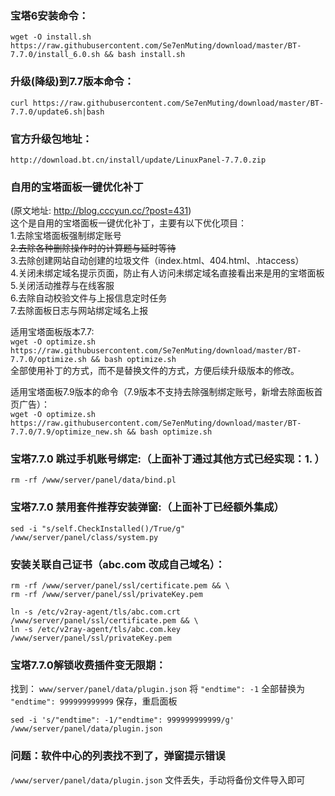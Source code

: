 
### 宝塔6安装命令：
`wget -O install.sh https://raw.githubusercontent.com/Se7enMuting/download/master/BT-7.7.0/install_6.0.sh && bash install.sh`

### 升级(降级)到7.7版本命令：
`curl https://raw.githubusercontent.com/Se7enMuting/download/master/BT-7.7.0/update6.sh|bash`

### 官方升级包地址：
`http://download.bt.cn/install/update/LinuxPanel-7.7.0.zip`

### 自用的宝塔面板一键优化补丁

(原文地址: http://blog.cccyun.cc/?post=431)  
这个是自用的宝塔面板一键优化补丁，主要有以下优化项目：  
1.去除宝塔面板强制绑定账号  
~~2.去除各种删除操作时的计算题与延时等待~~  
3.去除创建网站自动创建的垃圾文件（index.html、404.html、.htaccess）  
4.关闭未绑定域名提示页面，防止有人访问未绑定域名直接看出来是用的宝塔面板  
5.关闭活动推荐与在线客服  
6.去除自动校验文件与上报信息定时任务  
7.去除面板日志与网站绑定域名上报  

适用宝塔面板版本7.7:  
`wget -O optimize.sh https://raw.githubusercontent.com/Se7enMuting/download/master/BT-7.7.0/optimize.sh && bash optimize.sh`  
全部使用补丁的方式，而不是替换文件的方式，方便后续升级版本的修改。

适用宝塔面板7.9版本的命令（7.9版本不支持去除强制绑定账号，新增去除面板首页广告）：  
`wget -O optimize.sh https://raw.githubusercontent.com/Se7enMuting/download/master/BT-7.7.0/7.9/optimize_new.sh && bash optimize.sh`

### 宝塔7.7.0 跳过手机账号绑定:（上面补丁通过其他方式已经实现：1. ）
`rm -rf /www/server/panel/data/bind.pl`

### 宝塔7.7.0 禁用套件推荐安装弹窗:（上面补丁已经额外集成）
`sed -i "s/self.CheckInstalled()/True/g" /www/server/panel/class/system.py`

### 安装关联自己证书（abc.com 改成自己域名）：
```
rm -rf /www/server/panel/ssl/certificate.pem && \
rm -rf /www/server/panel/ssl/privateKey.pem
```
```
ln -s /etc/v2ray-agent/tls/abc.com.crt /www/server/panel/ssl/certificate.pem && \
ln -s /etc/v2ray-agent/tls/abc.com.key /www/server/panel/ssl/privateKey.pem
```

### 宝塔7.7.0解锁收费插件变无限期：
找到：
`www/server/panel/data/plugin.json`
将
`"endtime": -1`
全部替换为
`"endtime": 999999999999`
保存，重启面板
```
sed -i 's/"endtime": -1/"endtime": 999999999999/g' /www/server/panel/data/plugin.json
```

### 问题：软件中心的列表找不到了，弹窗提示错误

 `/www/server/panel/data/plugin.json` 文件丢失，手动将备份文件导入即可
